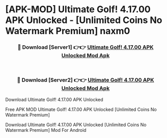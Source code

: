 # [APK-MOD] Ultimate Golf! 4.17.00 APK Unlocked - [Unlimited Coins No Watermark Premium] naxm0



<div align="center">
<h3>🔴 Download [Server1] 👉👉 <a href="https://momento.my/?title=Ultimate_Golf!_4.17.00_APK_Unlocked">Ultimate Golf! 4.17.00 APK Unlocked Mod Apk</a></h3><br>

<h3>🔴 Download [Server2] 👉👉 <a href="https://momento.my/?title=Ultimate_Golf!_4.17.00_APK_Unlocked">Ultimate Golf! 4.17.00 APK Unlocked Mod Apk</a></h3>
</div>



Download Ultimate Golf! 4.17.00 APK Unlocked 

Free APK MOD Ultimate Golf! 4.17.00 APK Unlocked [Unlimited Coins No Watermark Premium]

Download Ultimate Golf! 4.17.00 APK Unlocked [Unlimited Coins No Watermark Premium] Mod For Android
